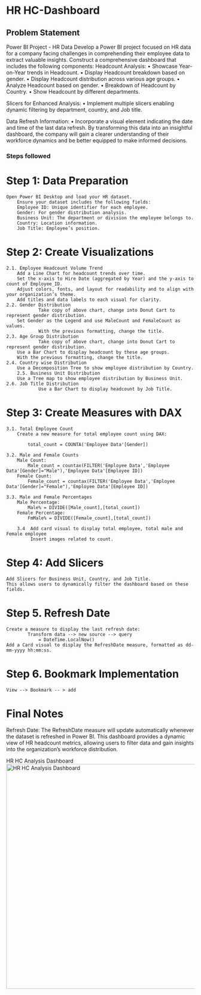# HR HC-Dashboard

## Problem Statement

Power BI Project - HR Data
Develop a Power BI project focused on HR data for a company facing challenges in comprehending their employee data to extract valuable insights. Construct a comprehensive dashboard that includes the following components:
Headcount Analysis:
    •  Showcase Year-on-Year trends in Headcount.
    •  Display Headcount breakdown based on gender.
    •  Display Headcount distribution across various age groups.
    •  Analyze Headcount based on gender.
    •  Breakdown of Headcount by Country.
    •  Show Headcount by different departments.

Slicers for Enhanced Analysis:
    •  Implement multiple slicers enabling dynamic filtering by department,   	country, and Job title.

Data Refresh Information:
    •  Incorporate a visual element indicating the date and time of the last data refresh.
By transforming this data into an insightful dashboard, the company will gain a clearer understanding of their workforce dynamics and be better equipped to make informed decisions.


### Steps followed 

Step 1: Data Preparation
========================
	Open Power BI Desktop and load your HR dataset.
		Ensure your dataset includes the following fields:
		Employee ID: Unique identifier for each employee.
		Gender: For gender distribution analysis.
		Business Unit: The department or division the employee belongs to.
		Country: Location information.
		Job Title: Employee’s position.


Step 2: Create Visualizations
=============================
	2.1. Employee Headcount Volume Trend
		Add a Line Chart for headcount trends over time.
		Set the x-axis to Hire Date (aggregated by Year) and the y-axis to count of Employee_ID.
		Adjust colors, fonts, and layout for readability and to align with your organization’s theme.
		Add titles and data labels to each visual for clarity.
	2.2. Gender Distribution
                Take copy of above chart, change into Donut Cart to represent gender distribution. 
		Set Gender as the Legend and use MaleCount and FemaleCount as values.
                With the previous formatting, change the title.
	2.3. Age Group Distribution
                Take copy of above chart, change into Donut Cart to represent gender distribution.
		Use a Bar Chart to display headcount by these age groups.
 		With the previous formatting, change the title.
	2.4. Country wise Distribution
		Use a Decomposition Tree to show employee distribution by Country.
        2.5. Business Unit Distribution
		Use a Tree map to show employee distribution by Business Unit.
	2.6. Job Title Distribution
                Use a Bar Chart to display headcount by Job Title.

Step 3: Create Measures with DAX
================================
	3.1. Total Employee Count
		Create a new measure for total employee count using DAX:

			total_count = COUNTA('Employee Data'[Gender])

	3.2. Male and Female Counts
		Male Count:
			Male_count = countax(FILTER('Employee Data','Employee Data'[Gender]="Male"),'Employee Data'[Employee ID])
		Female Count:
			Female_count = countax(FILTER('Employee Data','Employee Data'[Gender]="Female"),'Employee Data'[Employee ID])

	3.3. Male and Female Percentages
		Male Percentage:
			Male% = DIVIDE([Male_count],[total_count])
		Female Percentage:
			FmMale% = DIVIDE([Female_count],[total_count])

        3.4  Add card visual to display total employee, total male and Female employee
             Insert images related to count.

Step 4: Add Slicers
===================
	Add Slicers for Business Unit, Country, and Job Title.
	This allows users to dynamically filter the dashboard based on these fields.

Step 5. Refresh Date
====================
	Create a measure to display the last refresh date:
     		Transform data --> new source --> query
          		= DateTime.LocalNow()
	Add a Card visual to display the RefreshDate measure, formatted as dd-mm-yyyy hh:mm:ss.
Step 6. Bookmark Implementation
=====================
    View --> Bookmark -- > add

Final Notes
============
Refresh Date: The RefreshDate measure will update automatically whenever the dataset is refreshed in Power BI.
This dashboard provides a dynamic view of HR headcount metrics, allowing users to filter data and gain insights into the organization’s workforce distribution.

HR HC Analysis Dashboard
<img width="599" alt="HR HC Analysis Dashboard" src="https://github.com/user-attachments/assets/9e24b885-4bbb-4b9b-89da-ae1233569884">



 
 
